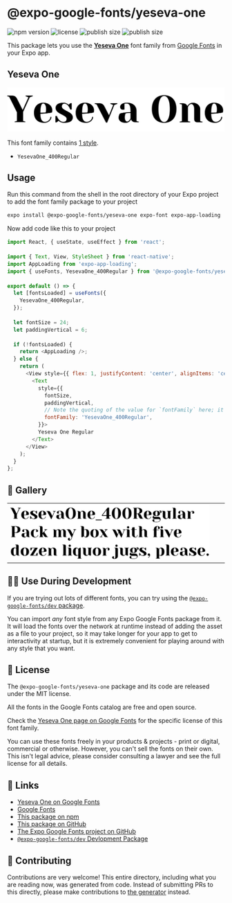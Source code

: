 # @expo-google-fonts/yeseva-one

![npm version](https://flat.badgen.net/npm/v/@expo-google-fonts/yeseva-one)
![license](https://flat.badgen.net/github/license/expo/google-fonts)
![publish size](https://flat.badgen.net/packagephobia/install/@expo-google-fonts/yeseva-one)
![publish size](https://flat.badgen.net/packagephobia/publish/@expo-google-fonts/yeseva-one)

This package lets you use the [**Yeseva One**](https://fonts.google.com/specimen/Yeseva+One) font family from [Google Fonts](https://fonts.google.com/) in your Expo app.

## Yeseva One

![Yeseva One](./font-family.png)

This font family contains [1 style](#-gallery).

- `YesevaOne_400Regular`

## Usage

Run this command from the shell in the root directory of your Expo project to add the font family package to your project
```sh
expo install @expo-google-fonts/yeseva-one expo-font expo-app-loading
```

Now add code like this to your project
```js
import React, { useState, useEffect } from 'react';

import { Text, View, StyleSheet } from 'react-native';
import AppLoading from 'expo-app-loading';
import { useFonts, YesevaOne_400Regular } from '@expo-google-fonts/yeseva-one';

export default () => {
  let [fontsLoaded] = useFonts({
    YesevaOne_400Regular,
  });

  let fontSize = 24;
  let paddingVertical = 6;

  if (!fontsLoaded) {
    return <AppLoading />;
  } else {
    return (
      <View style={{ flex: 1, justifyContent: 'center', alignItems: 'center' }}>
        <Text
          style={{
            fontSize,
            paddingVertical,
            // Note the quoting of the value for `fontFamily` here; it expects a string!
            fontFamily: 'YesevaOne_400Regular',
          }}>
          Yeseva One Regular
        </Text>
      </View>
    );
  }
};

```

## 🔡 Gallery


||||
|-|-|-|
|![YesevaOne_400Regular](./YesevaOne_400Regular.ttf.png)||||


## 👩‍💻 Use During Development

If you are trying out lots of different fonts, you can try using the [`@expo-google-fonts/dev` package](https://github.com/expo/google-fonts/tree/master/font-packages/dev#readme).

You can import *any* font style from any Expo Google Fonts package from it. It will load the fonts
over the network at runtime instead of adding the asset as a file to your project, so it may take longer
for your app to get to interactivity at startup, but it is extremely convenient
for playing around with any style that you want.

## 📖 License

The `@expo-google-fonts/yeseva-one` package and its code are released under the MIT license.

All the fonts in the Google Fonts catalog are free and open source.

Check the [Yeseva One page on Google Fonts](https://fonts.google.com/specimen/Yeseva+One) for the specific license of this font family.

You can use these fonts freely in your products & projects - print or digital, commercial or otherwise. However, you can't sell the fonts on their own. This isn't legal advice, please consider consulting a lawyer and see the full license for all details.

## 🔗 Links

- [Yeseva One on Google Fonts](https://fonts.google.com/specimen/Yeseva+One)
- [Google Fonts](https://fonts.google.com/)
- [This package on npm](https://www.npmjs.com/package/@expo-google-fonts/yeseva-one)
- [This package on GitHub](https://github.com/expo/google-fonts/tree/master/font-packages/yeseva-one)
- [The Expo Google Fonts project on GitHub](https://github.com/expo/google-fonts)
- [`@expo-google-fonts/dev` Devlopment Package](https://github.com/expo/google-fonts/tree/master/font-packages/dev)

## 🤝 Contributing

Contributions are very welcome! This entire directory, including what you are reading now, was generated from code. Instead of submitting PRs to this directly, please make contributions to [the generator](https://github.com/expo/google-fonts/tree/master/packages/generator) instead.
